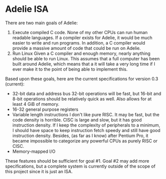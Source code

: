 # Adelie ISA

There are two main goals of Adelie:
1. Execute compiled C code.
    None of my other CPUs can run human readable languages. If a compiler exists for Adelie, it would be much easier to write and run programs. In addition, a C compiler would provide a massive amount of code that could be run on Adelie.
2. Run Linux
    Given a C compiler and enough memory, nearly anything should be able to run Linux. This assumes that a full computer has been built around Adelie, which means that a it will take a very long time if I ever make it to the point of being able to implement this.

Based upon these goals, here are the current specifications for version 0.3 (current):
* 32-bit data and address bus
    32-bit operations will be fast, but 16-bit and 8-bit operations should be relatively quick as well. Also allows for at least 4 GiB of memory.
* 16-32 general purpose registers
* Variable length instructions
    I don't like pure RISC. It may be fast, but the code density is horrible. CISC is large and slow, but it has good instruction density. If I keep the complexity of peripherals to a minimum, I should have space to keep instruction fetch speedy and still have good instruction density. Besides, (as far as I know) after Pentium Pro, it became impossible to categorize any powerful CPUs as purely RISC or CISC.
* Memory-mapped I/O

These features should be sufficient for goal #1. Goal #2 may add more specifications, but a complete system is currently outside of the scope of this project since it is just an ISA.
